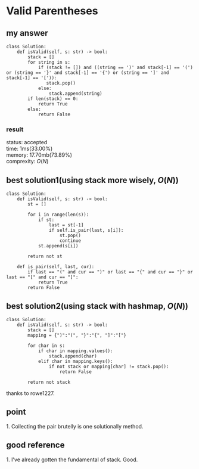 # Valid Parentheses

## my answer
~~~
class Solution:
    def isValid(self, s: str) -> bool:
        stack = []
        for string in s:
            if (stack != []) and ((string == ')' and stack[-1] == '(') or (string == '}' and stack[-1] == '{') or (string == ']' and stack[-1] == '[')): 
               stack.pop()
            else:
                stack.append(string)
        if len(stack) == 0:
            return True
        else:
            return False
~~~

### result
status: accepted <br>
time: 1ms(33.00%) <br>
memory: 17.70mb(73.89%) <br>
comprexity: $`O(N)`$ <br>

## best solution1(using stack more wisely, $` O(N) `$)
~~~
class Solution:
    def isValid(self, s: str) -> bool:
        st = []

        for i in range(len(s)):
            if st:
                last = st[-1]
                if self.is_pair(last, s[i]):
                    st.pop()
                    continue
            st.append(s[i])
        
        return not st
    
    def is_pair(self, last, cur):
        if last == "(" and cur == ")" or last == "{" and cur == "}" or last == "[" and cur == "]":
            return True
        return False
~~~

## best solution2(using stack with hashmap, $` O(N) `$)
~~~
class Solution:
    def isValid(self, s: str) -> bool:
        stack = []
        mapping = {")":"(", "}":"{", "]":"["}

        for char in s:
            if char in mapping.values():
                stack.append(char)
            elif char in mapping.keys():
                if not stack or mapping[char] != stack.pop():
                    return False
        
        return not stack
~~~
thanks to rowe1227.

## point
1\. Collecting the pair brutelly is one solutionally method.<br>

## good reference
1\. I've already gotten the fundamental of stack. Good.<br>
